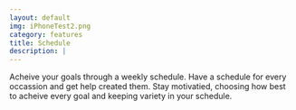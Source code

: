 ```yaml
---
layout: default
img: iPhoneTest2.png
category: features
title: Schedule
description: |
---
```


Acheive your goals through a weekly schedule.
Have a schedule for every occassion and get help created them.
Stay motivatied, choosing how best to acheive every goal and keeping variety in your schedule.
